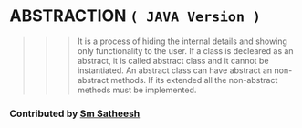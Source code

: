 # ABSTRACTION `( JAVA Version )`

>>> It is a process of hiding the internal details and showing only functionality to the user.
>>> If a class is decleared as an abstract, it is called abstract class and it cannot be instantiated.
>>> An abstract class can have abstract an non-abstract methods.
>>> If its extended all the non-abstract methods must be implemented.

### Contributed by [Sm Satheesh](https://github.com/smsatheesh)